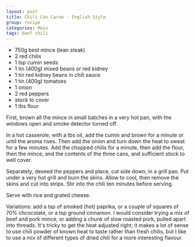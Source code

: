 ```yaml
---
layout: post
title: Chili Con Carne - English Style
group: recipe
categories: Main
tags: beef chili
---
```


- 750g best mince (lean steak)
- 2 red chilis
- 1 tsp cumin seeds
- 1 tin (400g) mixed beans or red kidney
- 1 tin red kidney beans in chili sauce
- 1 tin (400g) tomatoes
- 1 onion
- 2 red peppers
- stock to cover
- 1 tbs flour

First, brown all the mince in small batches in a very hot pan, with the windows open and smoke detector turned off.

In a hot casserole, with a tbs oil, add the cumin and brown for a minute or until the aroma rises.  Then add the onion and turn down the heat to sweat for a few minutes.  Add the chopped chilis for a minute, then add the flour, then the mince, and the contents of the three cans, and sufficient stock to well cover.

Separately, deseed the peppers and place, cut side down, in a grill pan.  Put under a very hot grill and burn the skins.  Allow to cool, then remove the skins and cut into strips.  Stir into the chili ten minutes before serving.

Serve with rice and grated cheese.

Variations: add a tsp of smoked (hot) paprika, or a couple of squares of 70% chcocolate, or a tsp ground cinnamon.  I would consider trying a mix of beef and pork mince, or adding a chunk of slow roasted pork, pulled apart into threads.  It's tricky to get the heat adjusted right; it makes a lot of sense to use chili powder of known heat to taste rather than fresh chilis, but I like to use a mix of different types of dried chili for a more interesting flavour.